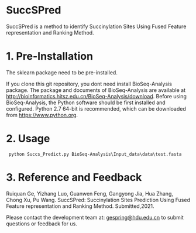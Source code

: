 # SuccSPred

SuccSPred is a method to identify Succinylation Sites Using Fused Feature representation and Ranking Method.


# 1. Pre-Installation


The sklearn package need to be pre-installed. 

If you clone this git repository, you dont need install BioSeq-Analysis package.
The package and documents of BioSeq-Analysis are available at http://bioinformatics.hitsz.edu.cn/BioSeq-Analysis/download. 
Before using BioSeq-Analysis, the Python software should be first installed and configured. Python 2.7 64-bit is recommended, which can be downloaded from https://www.python.org. 




# 2. Usage 


     python Succs_Predict.py BioSeq-Analysis\Input_data\data\test.fasta



# 3. Reference and Feedback


  Ruiquan Ge, Yizhang Luo, Guanwen Feng, Gangyong Jia, Hua Zhang, Chong Xu, Pu Wang. SuccSPred: Succinylation Sites Prediction Using Fused Feature representation and Ranking Method. Submitted,2021.

  Please contact the development team at: gespring@hdu.edu.cn to submit questions or feedback for us.
